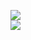 [![](https://img.shields.io/badge/Made%20With-Github%20Spray-lightgrey.svg?style=for-the-badge&logo=github)](https://github.com/Annihil/github-spray#21473)  
[![](https://i.imgur.com/2DrTn0Z.gif)](https://github.com/Annihil/github-spray)